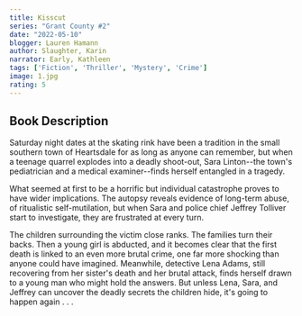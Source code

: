 ```yaml
---
title: Kisscut
series: "Grant County #2"
date: "2022-05-10"
blogger: Lauren Hamann
author: Slaughter, Karin
narrator: Early, Kathleen
tags: ['Fiction', 'Thriller', 'Mystery', 'Crime']
image: 1.jpg
rating: 5
---
```



## Book Description

Saturday night dates at the skating rink have been a tradition in the small southern town of Heartsdale for as long as anyone can remember, but when a teenage quarrel explodes into a deadly shoot-out, Sara Linton--the town's pediatrician and a medical examiner--finds herself entangled in a tragedy.

What seemed at first to be a horrific but individual catastrophe proves to have wider implications. The autopsy reveals evidence of long-term abuse, of ritualistic self-mutilation, but when Sara and police chief Jeffrey Tolliver start to investigate, they are frustrated at every turn.

The children surrounding the victim close ranks. The families turn their backs. Then a young girl is abducted, and it becomes clear that the first death is linked to an even more brutal crime, one far more shocking than anyone could have imagined. Meanwhile, detective Lena Adams, still recovering from her sister's death and her brutal attack, finds herself drawn to a young man who might hold the answers. But unless Lena, Sara, and Jeffrey can uncover the deadly secrets the children hide, it's going to happen again . . . 